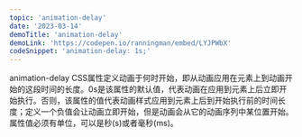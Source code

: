 ```yaml
---
topic: 'animation-delay'
date: '2023-03-14'
demoTitle: 'animation-delay'
demoLink: 'https://codepen.io/ranningman/embed/LYJPWbX'
codeSnippet: 'animation-delay: 1s;'
---
```

animation-delay CSS属性定义动画于何时开始，即从动画应用在元素上到动画开始的这段时间的长度。0s是该属性的默认值，代表动画在应用到元素上后立即开始执行。否则，该属性的值代表动画样式应用到元素上后到开始执行前的时间长度；定义一个负值会让动画立即开始，但是动画会从它的动画序列中某位置开始。属性值必须有单位，可以是秒(s)或者毫秒(ms)。
